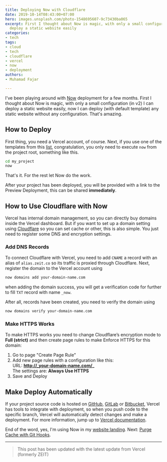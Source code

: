 ```yaml
---
title: Deploying Now with Cloudflare
date: 2019-10-14T08:43:00+07:00
hero: images.unsplash.com/photo-1548695607-9c73430ba065
excerpt: First I thought about Now is magic, with only a small configuration, I can
  deploy a static website easily
categories:
- tech
tags:
- cloud
- tech
- cloudflare
- vercel
- now
- deployment
authors:
- Muhamad Fajar

---
```

I've been playing around with [Now](https://vercel.com/) deployment for a few months. First I thought about Now is magic, with only a small configuration (in v2) I can deploy a static website easily, now I can deploy (with default template) any static website without any configuration. That's amazing.

## How to Deploy

First thing, you need a Vercel account, of course. Next, if you use one of the templates from this [list](https://github.com/zeit/now/tree/master/examples), congratulation, you only need to execute `now` from the project root, something like this.

```bash
cd my_project
now
```

That's it. For the rest let Now do the work.

After your project has been deployed, you will be provided with a link to the Preview Deployment, this can be shared **immediately**.

## How to Use Cloudflare with Now

Vercel has internal domain management, so you can directly buy domains inside the Vercel dashboard. But if you want to set up a domain setting using [Cloudflare](https://www.cloudflare.com/) so you can set cache or other, this is also simple. You just need to register some DNS and encryption settings.

### Add DNS Records

To connect Cloudflare with Vercel, you need to add `CNAME` a record with an alias of `alias.zeit.co` so its traffic is proxied through Cloudflare. Next, register the domain to the Vercel account using

```bash
now domains add your-domain-name.com
```

when adding the domain success, you will get a verification code for further to fill `TXT` record with name `_now`.

After all, records have been created, you need to verify the domain using

```bash
now domains verify your-domain-name.com
```

### Make HTTPS Works

To make HTTPS works you need to change Cloudflare’s encryption mode to **Full (strict)** and then create page rules to make Enforce HTTPS for this domain:

1. Go to page "Create Page Rule"
2. Add new page rules with a configuration like this:  
   URL: **http://_your-domain-name.com/_**  
   The settings are: **Always Use HTTPS**
3. Save and Deploy

## Make Deploy Automatically

If your project source code is hosted on [GitHub](https://github.com/), [GitLab](https://about.gitlab.com/) or [Bitbucket](https://bitbucket.org/product/), Vercel has tools to integrate with deployment, so when you push code to the specific branch, Vercel will automatically detect changes and make a deployment. For more information, jump up to [Vercel documentation](https://vercel.com/docs/v2/git-integrations).

End of the word, yes, I'm using Now in my [website landing](https://www.muhfajar.id/ "GitHub"). Next: [Purge Cache with Git Hooks](https://www.muhfajar.blog/post/2019/10/purge-cache-with-git-hooks/).

---

> This post has been updated with the latest update from Vercel (formerly ZEIT)
